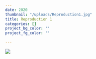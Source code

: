 ```yaml
---
date: 2020
thumbnail: "/uploads/Reproduction1.jpg"
title: Reproduction 1
categories: []
project_bg_color: ''
project_fg_color: ''

---
```

![](https://scontent-amt2-1.xx.fbcdn.net/v/t1.15752-9/s2048x2048/64806563_2352582361684305_4278774612164083712_n.jpg?_nc_cat=100&_nc_oc=AQnJgSOI1Wy8Js28AiT8m6Pvtws3O2ub-fb6QLAoceX1MEjqnGj-VN_C5dtxkgGveZQ&_nc_ht=scontent-amt2-1.xx&oh=f8d15379137c653f4bfd52f47f92058b&oe=5D7FCACC)